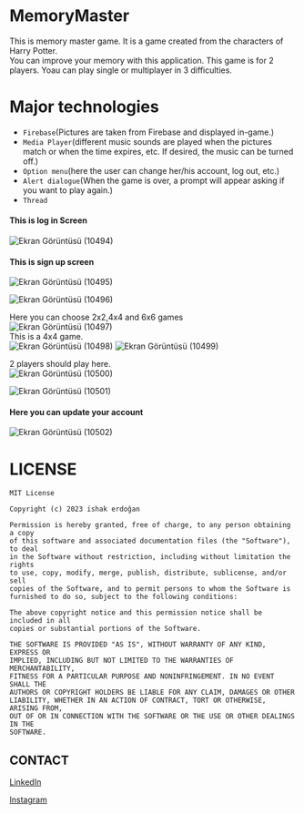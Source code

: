 # MemoryMaster

This is memory master game. It is a game created from the characters of Harry Potter.<br> 
You can improve your memory with this application. This game is for 2 players. Yoau can play single or multiplayer in 3 difficulties.


# Major technologies

- `Firebase`(Pictures are taken from Firebase and displayed in-game.)
- `Media Player`(different music sounds are played when the pictures match or when the time expires, etc. If desired, the music can be turned off.)
- `Option menu`(here the user can change her/his account, log out, etc.)
- `Alert dialogue`(When the game is over, a prompt will appear asking if you want to play again.)
- `Thread`

#### This is log in Screen<br>
![Ekran Görüntüsü (10494)](https://user-images.githubusercontent.com/91196350/220881809-f844acf8-122e-47a3-84ec-998432108d57.png)<br>
 
 #### This is sign up screen<br>
![Ekran Görüntüsü (10495)](https://user-images.githubusercontent.com/91196350/220881810-a5017b85-e951-4674-9e7b-8b5c627cc3f4.png)


![Ekran Görüntüsü (10496)](https://user-images.githubusercontent.com/91196350/220881812-c81eceb7-fcfe-486e-a572-17d4c7baa107.png)<br>

Here you can choose 2x2,4x4 and 6x6 games<br>
![Ekran Görüntüsü (10497)](https://user-images.githubusercontent.com/91196350/220881813-2b493efb-7e1b-4c1d-b4c6-c4941298e63b.png)<br>
This is a 4x4 game.<br>
![Ekran Görüntüsü (10498)](https://user-images.githubusercontent.com/91196350/220881816-787e564d-0f06-4295-aa0a-430f01c2bfe1.png)
![Ekran Görüntüsü (10499)](https://user-images.githubusercontent.com/91196350/220881823-3c3eb571-452d-4c72-ad15-e8d51282f933.png)<br>

2 players should play here.<br>
![Ekran Görüntüsü (10500)](https://user-images.githubusercontent.com/91196350/220881828-bc71592a-a45d-4bef-8f55-57f4fa595131.png)

![Ekran Görüntüsü (10501)](https://user-images.githubusercontent.com/91196350/220881806-0ba584d3-610c-4c39-9f07-11626ae888a9.png)

#### Here you can update your account
![Ekran Görüntüsü (10502)](https://user-images.githubusercontent.com/91196350/220881807-b55a4dcc-680b-4357-86bc-af4115f03c4c.png)






# LICENSE

```
MIT License

Copyright (c) 2023 ishak erdoğan

Permission is hereby granted, free of charge, to any person obtaining a copy
of this software and associated documentation files (the "Software"), to deal
in the Software without restriction, including without limitation the rights
to use, copy, modify, merge, publish, distribute, sublicense, and/or sell
copies of the Software, and to permit persons to whom the Software is
furnished to do so, subject to the following conditions:

The above copyright notice and this permission notice shall be included in all
copies or substantial portions of the Software.

THE SOFTWARE IS PROVIDED "AS IS", WITHOUT WARRANTY OF ANY KIND, EXPRESS OR
IMPLIED, INCLUDING BUT NOT LIMITED TO THE WARRANTIES OF MERCHANTABILITY,
FITNESS FOR A PARTICULAR PURPOSE AND NONINFRINGEMENT. IN NO EVENT SHALL THE
AUTHORS OR COPYRIGHT HOLDERS BE LIABLE FOR ANY CLAIM, DAMAGES OR OTHER
LIABILITY, WHETHER IN AN ACTION OF CONTRACT, TORT OR OTHERWISE, ARISING FROM,
OUT OF OR IN CONNECTION WITH THE SOFTWARE OR THE USE OR OTHER DEALINGS IN THE
SOFTWARE.
```




## CONTACT
[LinkedIn](https://www.linkedin.com/in/ishak-erdo%C4%9Fan-332b77233/)

[Instagram](https://www.instagram.com/ishakerdogan728/)
